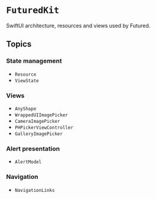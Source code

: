 # ``FuturedKit``

SwiftUI architecture, resources and views used by Futured.

## Topics

### State management

- ``Resource``
- ``ViewState``

### Views

- ``AnyShape``
- ``WrappedUIImagePicker``
- ``CameraImagePicker``
- ``PHPickerViewController``
- ``GalleryImagePicker``

### Alert presentation

- ``AlertModel``

### Navigation

- ``NavigationLinks``
